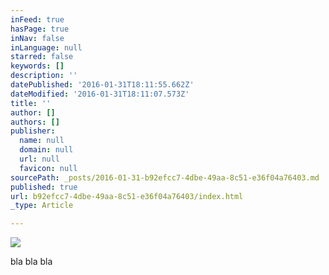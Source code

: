 ```yaml
---
inFeed: true
hasPage: true
inNav: false
inLanguage: null
starred: false
keywords: []
description: ''
datePublished: '2016-01-31T18:11:55.662Z'
dateModified: '2016-01-31T18:11:07.573Z'
title: ''
author: []
authors: []
publisher:
  name: null
  domain: null
  url: null
  favicon: null
sourcePath: _posts/2016-01-31-b92efcc7-4dbe-49aa-8c51-e36f04a76403.md
published: true
url: b92efcc7-4dbe-49aa-8c51-e36f04a76403/index.html
_type: Article

---
```

![](https://the-grid-user-content.s3-us-west-2.amazonaws.com/95fb8f97-bfe3-4d41-b5b8-e521159cfe38.jpg)

bla bla bla